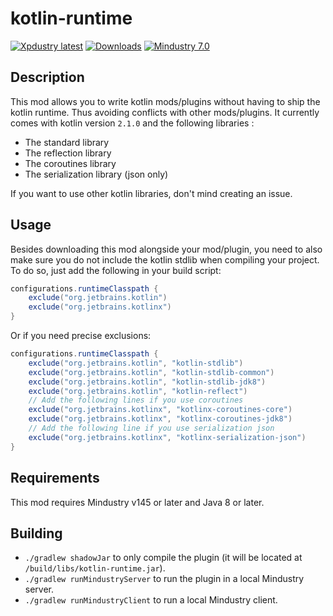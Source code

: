 #  kotlin-runtime

[![Xpdustry latest](https://maven.xpdustry.com/api/badge/latest/releases/com/xpdustry/kotlin-runtime?color=00ced1&name=kotlin-runtime&prefix=v)](https://maven.xpdustry.com/#/releases/com/xpdustry/kotlin-runtime)
[![Downloads](https://img.shields.io/github/downloads/Xpdustry/KotlinRuntimePlugin/total?color=00ced1)](https://github.com/xpdustry/kotlin-runtime/releases)
[![Mindustry 7.0](https://img.shields.io/badge/Mindustry-7.0-00ced1)](https://github.com/Anuken/Mindustry/releases)

## Description

This mod allows you to write kotlin mods/plugins without having to ship the kotlin runtime.
Thus avoiding conflicts with other mods/plugins.
It currently comes with kotlin version `2.1.0` and the following libraries :

- The standard library
- The reflection library
- The coroutines library
- The serialization library (json only)

If you want to use other kotlin libraries, don't mind creating an issue.

## Usage

Besides downloading this mod alongside your mod/plugin,
you need to also make sure you do not include the kotlin stdlib when compiling your project.
To do so, just add the following in your build script:

````gradle
configurations.runtimeClasspath {
    exclude("org.jetbrains.kotlin")
    exclude("org.jetbrains.kotlinx")
}
````

Or if you need precise exclusions:

```gradle
configurations.runtimeClasspath {
    exclude("org.jetbrains.kotlin", "kotlin-stdlib")
    exclude("org.jetbrains.kotlin", "kotlin-stdlib-common")
    exclude("org.jetbrains.kotlin", "kotlin-stdlib-jdk8")
    exclude("org.jetbrains.kotlin", "kotlin-reflect")
    // Add the following lines if you use coroutines
    exclude("org.jetbrains.kotlinx", "kotlinx-coroutines-core")
    exclude("org.jetbrains.kotlinx", "kotlinx-coroutines-jdk8")
    // Add the following line if you use serialization json
    exclude("org.jetbrains.kotlinx", "kotlinx-serialization-json")
}
```

## Requirements

This mod requires Mindustry v145 or later and Java 8 or later.

## Building

- `./gradlew shadowJar` to only compile the plugin (it will be located at `/build/libs/kotlin-runtime.jar`).
- `./gradlew runMindustryServer` to run the plugin in a local Mindustry server.
- `./gradlew runMindustryClient` to run a local Mindustry client.
